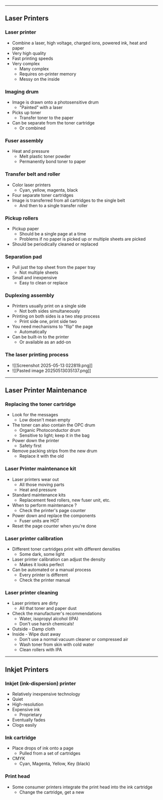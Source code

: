 
---

## Laser Printers

### Laser printer
- Combine a laser, high voltage, charged ions, powered ink, heat and paper
- Very high quality
- Fast printing speeds
- Very complex
	- Many complex 
	- Requires on-printer memory
	- Messy on the inside

### Imaging drum
- Image is drawn onto a photosensitive drum
	- "Painted" with a laser
- Picks up toner
	- Transfer toner to the paper
- Can be separate from the toner cartridge
	- Or combined

### Fuser assembly
- Heat and pressure
	- Melt plastic toner powder
	- Permanently bond toner to paper

### Transfer belt and roller
- Color laser printers
	- Cyan, yellow, magenta, black
- Four separate toner cartridges
- Image is transferred from all cartridges to the single belt 
	- And then to a single transfer roller

### Pickup rollers
- Pickup paper
	- Should be a single page at a time
	- Problems if no paper is picked up or multiple sheets are picked
- Should be periodically cleaned or replaced

### Separation pad
- Pull just the top sheet from the paper tray
	- Not multiple sheets
- Small and inexpensive
	- Easy to clean or replace

### Duplexing assembly
- Printers usually print on a single side
	- Not both sides simultaneously
- Printing on both sides is a two step process
	- Print side one, print side two
- You need mechanisms to "flip" the page
	- Automatically
- Can be built-in to the printer
	- Or available as an add-on

### The laser printing process
- ![[Screenshot 2025-05-13 022819.png]]
- ![[Pasted image 20250513035137.png]]

---

## Laser Printer Maintenance

### Replacing the toner cartridge
- Look for the messages
	- Low doesn't mean empty
- The toner can also contain the OPC drum
	- Organic Photoconductor drum
	- Sensitive to light; keep it in the bag
- Power down the printer
	- Safety first
- Remove packing strips from the new drum
	- Replace it with the old

### Laser Printer maintenance kit
- Laser printers wear out
	- All those moving parts
	- Heat and pressure
- Standard maintenance kits
	- Replacement feed rollers, new fuser unit, etc. 
- When to perform maintenance ?
	- Check the printer's page counter
- Power down and replace the components
	- Fuser units are HOT
- Reset the page counter when you're done

### Laser printer calibration
- Different toner cartridges print with different densities
	- Some dark, some light
- Laser printer calibration can adjust the density
	- Makes it looks perfect
- Can be automated or a manual process
	- Every printer is different
	- Check the printer manual

### Laser printer cleaning
- Laser printers are dirty
	- All that toner and paper dust
- Check the manufacturer's recommendations
	- Water, isopropyl alcohol (IPA)
	- Don't use harsh chemicals!
- Outside - Damp cloth
- Inside - Wipe dust away
	- Don't use a normal vacuum cleaner or compressed air
	- Wash toner from skin with cold water
	- Clean rollers with IPA

---

## Inkjet Printers

### Inkjet (ink-dispersion) printer
- Relatively inexpensive technology
- Quiet
- High-resolution
- Expensive ink
	- Proprietary
- Eventually fades
- Clogs easily

### Ink cartridge
- Place drops of ink onto a page
	- Pulled from a set of cartridges
- CMYK
	- Cyan, Magenta, Yellow, Key (black)

### Print head
- Some consumer printers integrate the print head into the ink cartridge
	- Change the cartridge, get a new 